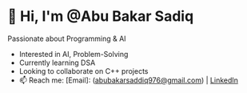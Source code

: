# 👋 Hi, I'm @Abu Bakar Sadiq
 Passionate about Programming & AI 

-  Interested in AI, Problem-Solving
-  Currently learning DSA
- Looking to collaborate on C++ projects 
- 📫 Reach me: 
[Email]: (abubakarsaddiq976@gmail.com) | [LinkedIn](https://www.linkedin.com/in/abubakar-sadiq-a8a8a434a)  
